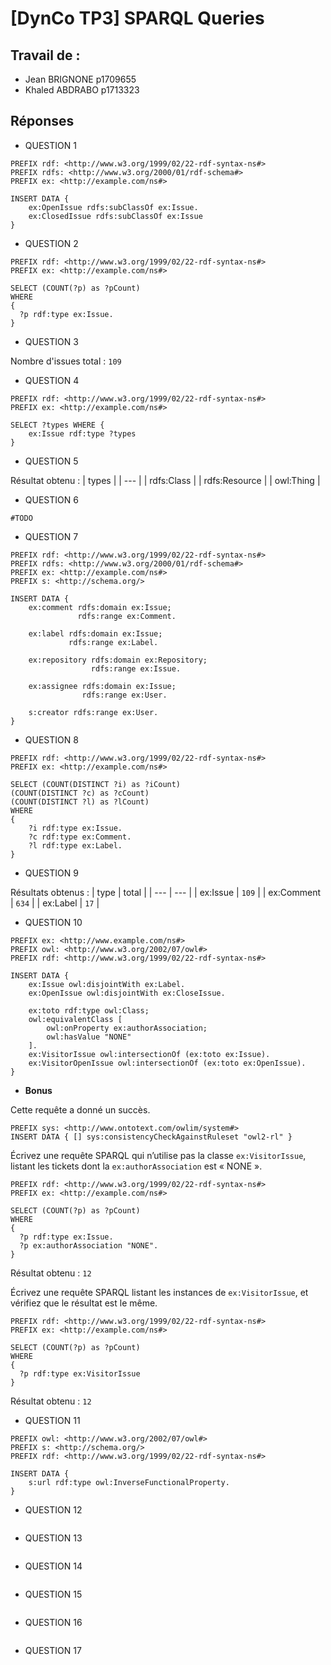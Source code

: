 # [DynCo TP3] SPARQL Queries 

## Travail de :
- Jean BRIGNONE p1709655
- Khaled ABDRABO p1713323 


## Réponses

- QUESTION 1 
```
PREFIX rdf: <http://www.w3.org/1999/02/22-rdf-syntax-ns#>
PREFIX rdfs: <http://www.w3.org/2000/01/rdf-schema#>
PREFIX ex: <http://example.com/ns#>

INSERT DATA {
    ex:OpenIssue rdfs:subClassOf ex:Issue.
	ex:ClosedIssue rdfs:subClassOf ex:Issue
}
```

- QUESTION 2 
```
PREFIX rdf: <http://www.w3.org/1999/02/22-rdf-syntax-ns#>
PREFIX ex: <http://example.com/ns#>

SELECT (COUNT(?p) as ?pCount)
WHERE
{
  ?p rdf:type ex:Issue.
}
```

- QUESTION 3 

Nombre d'issues total : `109`

- QUESTION 4 
```
PREFIX rdf: <http://www.w3.org/1999/02/22-rdf-syntax-ns#>
PREFIX ex: <http://example.com/ns#>

SELECT ?types WHERE {
    ex:Issue rdf:type ?types
}
```

- QUESTION 5 

Résultat obtenu :
| types  | 
| --- | 
| rdfs:Class  |
| rdfs:Resource  | 
| owl:Thing  | 

- QUESTION 6 
```
#TODO
```

- QUESTION 7 
```
PREFIX rdf: <http://www.w3.org/1999/02/22-rdf-syntax-ns#>
PREFIX rdfs: <http://www.w3.org/2000/01/rdf-schema#>
PREFIX ex: <http://example.com/ns#>
PREFIX s: <http://schema.org/>

INSERT DATA {
    ex:comment rdfs:domain ex:Issue;
               rdfs:range ex:Comment.
    
    ex:label rdfs:domain ex:Issue;
             rdfs:range ex:Label.
    
    ex:repository rdfs:domain ex:Repository;
                  rdfs:range ex:Issue.
    
    ex:assignee rdfs:domain ex:Issue;
    			rdfs:range ex:User.
    
    s:creator rdfs:range ex:User.
}
```
 
- QUESTION 8 
```
PREFIX rdf: <http://www.w3.org/1999/02/22-rdf-syntax-ns#>
PREFIX ex: <http://example.com/ns#>

SELECT (COUNT(DISTINCT ?i) as ?iCount)
(COUNT(DISTINCT ?c) as ?cCount) 
(COUNT(DISTINCT ?l) as ?lCount)
WHERE
{
    ?i rdf:type ex:Issue.
    ?c rdf:type ex:Comment.
    ?l rdf:type ex:Label.
}
```
 
- QUESTION 9 

Résultats obtenus :
| type | total | 
| --- | --- | 
| ex:Issue  | `109` |
| ex:Comment  | `634` |
| ex:Label  | `17` |
 
- QUESTION 10 
```
PREFIX ex: <http://www.example.com/ns#>
PREFIX owl: <http://www.w3.org/2002/07/owl#>
PREFIX rdf: <http://www.w3.org/1999/02/22-rdf-syntax-ns#>

INSERT DATA {
    ex:Issue owl:disjointWith ex:Label.
    ex:OpenIssue owl:disjointWith ex:CloseIssue.

    ex:toto rdf:type owl:Class;
    owl:equivalentClass [
    	owl:onProperty ex:authorAssociation;
    	owl:hasValue "NONE"
    ].
    ex:VisitorIssue owl:intersectionOf (ex:toto ex:Issue).
    ex:VisitorOpenIssue owl:intersectionOf (ex:toto ex:OpenIssue).
}
```

- <b>Bonus</b>

Cette requête a donné un succès.
```
PREFIX sys: <http://www.ontotext.com/owlim/system#>
INSERT DATA { [] sys:consistencyCheckAgainstRuleset "owl2-rl" }
```

Écrivez une requête SPARQL qui n’utilise pas la classe `ex:VisitorIssue`, listant les tickets dont la `ex:authorAssociation` est « NONE ».
```
PREFIX rdf: <http://www.w3.org/1999/02/22-rdf-syntax-ns#>
PREFIX ex: <http://example.com/ns#>

SELECT (COUNT(?p) as ?pCount)
WHERE
{
  ?p rdf:type ex:Issue.
  ?p ex:authorAssociation "NONE".
}
```
Résultat obtenu : `12`


Écrivez une requête SPARQL listant les instances de `ex:VisitorIssue`, et vérifiez que le résultat est le même.

```
PREFIX rdf: <http://www.w3.org/1999/02/22-rdf-syntax-ns#>
PREFIX ex: <http://example.com/ns#>

SELECT (COUNT(?p) as ?pCount)
WHERE
{
  ?p rdf:type ex:VisitorIssue
}
```
Résultat obtenu : `12`

 
- QUESTION 11 
```
PREFIX owl: <http://www.w3.org/2002/07/owl#>
PREFIX s: <http://schema.org/>
PREFIX rdf: <http://www.w3.org/1999/02/22-rdf-syntax-ns#>

INSERT DATA {
    s:url rdf:type owl:InverseFunctionalProperty.
}
```
 
- QUESTION 12 
```
```
 
- QUESTION 13 
```
```
 
- QUESTION 14 
```
```
 
- QUESTION 15
```
```
 
- QUESTION 16
```
```
 
- QUESTION 17
```
```
 